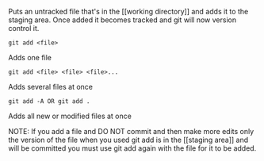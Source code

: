Puts an untracked file that's in the [[working directory]] and adds it to the staging area. Once added it becomes tracked and git will now version control it. 

```
git add <file>
```
Adds one file
```
git add <file> <file> <file>...
```
Adds several files at once
```
git add -A OR git add .
```
Adds all new or modified files at once

NOTE: If you add a file and DO NOT commit and then make more edits only the version of the file when you used git add is in the [[staging area]] and will be committed you must use git add again with the file for it to be added.